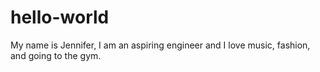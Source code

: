 # hello-world

My name is Jennifer, I am an aspiring engineer and I love music, fashion, and going to the gym.
